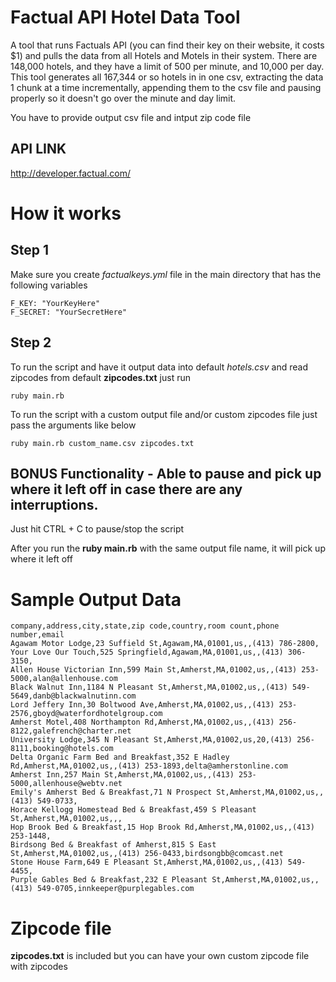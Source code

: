 # Factual API Hotel Data Tool
A tool that runs Factuals API (you can find their key on their website, it costs $1) 
and pulls the data from all Hotels and Motels in their system. 
There are 148,000 hotels, and they have a limit of 500 per minute, and 10,000 per day. 
This tool generates all 167,344 or so hotels in in one csv, 
extracting the data 1 chunk at a time incrementally, appending them to the csv file 
and pausing properly so it doesn't go over the minute and day limit. 

You have to provide output csv file and intput zip code file

## API LINK
http://developer.factual.com/


# How it works

## Step 1
Make sure you create *factualkeys.yml* file in the main directory that has the following variables

```
F_KEY: "YourKeyHere"
F_SECRET: "YourSecretHere"
```

## Step 2
To run the script and have it output data into default *hotels.csv* and read zipcodes from default **zipcodes.txt** just run
```
ruby main.rb
```

To run the script with a custom output file and/or custom zipcodes file just pass the arguments like below
```
ruby main.rb custom_name.csv zipcodes.txt
```

## BONUS Functionality - Able to pause and pick up where it left off in case there are any interruptions. 
Just hit CTRL + C to pause/stop the script

After you run the **ruby main.rb** with the same output file name, it will pick up where it left off

# Sample Output Data

```
company,address,city,state,zip code,country,room count,phone number,email
Agawam Motor Lodge,23 Suffield St,Agawam,MA,01001,us,,(413) 786-2800,
Your Love Our Touch,525 Springfield,Agawam,MA,01001,us,,(413) 306-3150,
Allen House Victorian Inn,599 Main St,Amherst,MA,01002,us,,(413) 253-5000,alan@allenhouse.com
Black Walnut Inn,1184 N Pleasant St,Amherst,MA,01002,us,,(413) 549-5649,danb@blackwalnutinn.com
Lord Jeffery Inn,30 Boltwood Ave,Amherst,MA,01002,us,,(413) 253-2576,gboyd@waterfordhotelgroup.com
Amherst Motel,408 Northampton Rd,Amherst,MA,01002,us,,(413) 256-8122,galefrench@charter.net
University Lodge,345 N Pleasant St,Amherst,MA,01002,us,20,(413) 256-8111,booking@hotels.com
Delta Organic Farm Bed and Breakfast,352 E Hadley Rd,Amherst,MA,01002,us,,(413) 253-1893,delta@amherstonline.com
Amherst Inn,257 Main St,Amherst,MA,01002,us,,(413) 253-5000,allenhouse@webtv.net
Emily's Amherst Bed & Breakfast,71 N Prospect St,Amherst,MA,01002,us,,(413) 549-0733,
Horace Kellogg Homestead Bed & Breakfast,459 S Pleasant St,Amherst,MA,01002,us,,,
Hop Brook Bed & Breakfast,15 Hop Brook Rd,Amherst,MA,01002,us,,(413) 253-1448,
Birdsong Bed & Breakfast of Amherst,815 S East St,Amherst,MA,01002,us,,(413) 256-0433,birdsongbb@comcast.net
Stone House Farm,649 E Pleasant St,Amherst,MA,01002,us,,(413) 549-4455,
Purple Gables Bed & Breakfast,232 E Pleasant St,Amherst,MA,01002,us,,(413) 549-0705,innkeeper@purplegables.com
```


# Zipcode file
**zipcodes.txt** is included but you can have your own custom zipcode file with zipcodes
